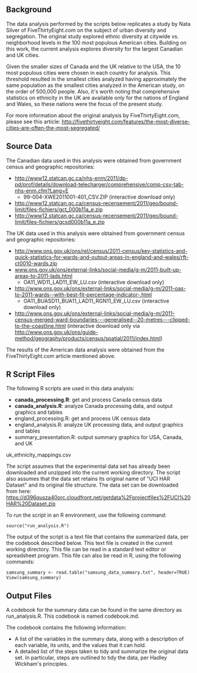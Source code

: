 ## Background
The data analysis performed by the scripts below replicates a study by Nata Silver of FiveThirtyEight.com on the subject of urban diversity and segregation. The original study explored ethnic diversity at citywide vs. neighborhood levels in the 100 most populous American cities. Building on this work, the current analysis explores diversity for the largest Canadian and UK cities. 

Given the smaller sizes of Canada and the UK relative to the USA, the 10 most populous cities were chosen in each country for analysis. This threshold resulted in the smallest cities analyzed having approximately the same population as the smallest cities analyzed in the American study, on the order of 500,000 people. Also, it's worth noting that comprehensive statistics on ethnicity in the UK are available only for the nations of England and Wales, so these nations were the focus of the present study.

For more information about the original analysis by FiveThirtyEight.com, please see this article:
http://fivethirtyeight.com/features/the-most-diverse-cities-are-often-the-most-segregated/

## Source Data

The Canadian data used in this analysis were obtained from government census and geographic repositories:
* http://www12.statcan.gc.ca/nhs-enm/2011/dp-pd/prof/details/download-telecharger/comprehensive/comp-csv-tab-nhs-enm.cfm?Lang=E
  * 99-004-XWE2011001-401_CSV.ZIP (interactive download only)
* http://www12.statcan.gc.ca/census-recensement/2011/geo/bound-limit/files-fichiers/gct_000b11a_e.zip
* http://www12.statcan.gc.ca/census-recensement/2011/geo/bound-limit/files-fichiers/gcsd000b11a_e.zip

The UK data used in this analysis were obtained from government census and geographic repositories:
* http://www.ons.gov.uk/ons/rel/census/2011-census/key-statistics-and-quick-statistics-for-wards-and-output-areas-in-england-and-wales/rft-ct0010-wards.zip
* www.ons.gov.uk/ons/external-links/social-media/g-m/2011-built-up-areas-to-2011-lads.html
  * OA11_WD11_LAD11_EW_LU.csv (interactive download only)
* http://www.ons.gov.uk/ons/external-links/social-media/g-m/2011-oas-to-2011-wards--with-best-fit-percentage-indicator-.html
  * OA11_BUASD11_BUA11_LAD11_RGN11_EW_LU.csv (interactive download only)
* http://www.ons.gov.uk/ons/external-links/social-media/g-m/2011-census-merged-ward-boundaries---generalised--20-metres---clipped-to-the-coastline.html (interactive download only via http://www.ons.gov.uk/ons/guide-method/geography/products/census/spatial/2011/index.html)

The results of the American data analysis were obtained from the FiveThirtyEight.com article mentioned above.

## R Script Files

The following R scripts are used in this data analysis:
* **canada_processing.R**: get and process Canada census data
* **canada_analysis.R**: analyze Canada processing data, and output graphics and tables
* england_processing.R: get and process UK census data
* england_analysis.R: analyze UK processing data, and output graphics and tables
* summary_presentation.R: output summary graphics for USA, Canada, and UK

uk_ethnicity_mappings.csv


The script assumes that the experimental data set has already been downloaded 
and unzipped into the current working directory. The script also assumes that 
the data set retains its original name of "UCI HAR Dataset" and its original 
file structure. The data set can be downloaded from here:
https://d396qusza40orc.cloudfront.net/getdata%2Fprojectfiles%2FUCI%20HAR%20Dataset.zip

To run the script in an R environment, use the following command:

```
source("run_analysis.R")
```

The output of the script is a text file that contains the summarized data, per
the codebook described below. This text file is created in the current working
directory. This file can be read in a standard text editor or spreadsheet 
program. This file can also be read in R, using the following commands:

```
samsung_summary <- read.table("samsung_data_summary.txt", header=TRUE)
View(samsung_summary)
```

## Output Files
A codebook for the summary data can be found in the same directory as
run_analysis.R. This codebook is named codebook.md.

The codebook contains the following information:

* A list of the variables in the summary data, along with a description of each
variable, its units, and the values that it can hold.
* A detailed list of the steps taken to tidy and summarize the original data
set. In particular, steps are outlined to tidy the data, per Hadley Wickham's 
principles.
